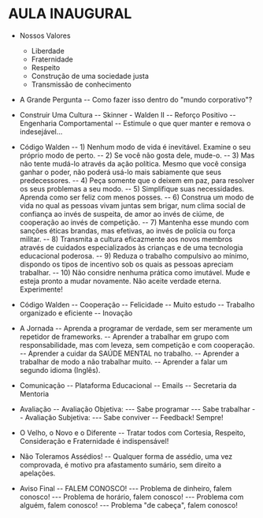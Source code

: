 # AULA INAUGURAL

- Nossos Valores
  - Liberdade
  - Fraternidade
  - Respeito
  - Construção de uma sociedade justa
  - Transmissão de conhecimento

- A Grande Pergunta
-- Como fazer isso dentro do "mundo corporativo"? 

- Construir Uma Cultura
-- Skinner - Walden II
-- Reforço Positivo
-- Engenharia Comportamental
-- Estimule o que quer manter e remova o indesejável...

- Código Walden
-- 1) Nenhum modo de vida é inevitável. Examine o seu próprio modo de perto.
-- 2) Se você não gosta dele, mude-o.
-- 3) Mas não tente mudá-lo através da ação política. Mesmo que você consiga ganhar o poder, não poderá usá-lo mais sabiamente que seus predecessores.
-- 4) Peça somente que o deixem em paz, para resolver os seus problemas a seu modo.
-- 5) Simplifique suas necessidades. Aprenda como ser feliz com menos posses.
-- 6) Construa um modo de vida no qual as pessoas vivam juntas sem brigar, num clima social de confiança ao invés de suspeita, de amor ao invés de ciúme, de cooperação ao invés de competição.
-- 7) Mantenha esse mundo com sanções éticas brandas, mas efetivas, ao invés de polícia ou força militar.
-- 8) Transmita a cultura eficazmente aos novos membros através de cuidados especializados às crianças e de uma tecnologia educacional poderosa.
-- 9) Reduza o trabalho compulsivo ao mínimo, dispondo os tipos de incentivo sob os quais as pessoas apreciam trabalhar.
-- 10) Não considre nenhuma prática como imutável. Mude e esteja pronto a mudar novamente. Não aceite verdade eterna. Experimente! 

- Código Walden
-- Cooperação
-- Felicidade
-- Muito estudo
-- Trabalho organizado e eficiente
-- Inovação

- A Jornada
-- Aprenda a programar de verdade, sem ser meramente um repetidor de frameworks.
-- Aprender a trabalhar em grupo com responsabilidade, mas com leveza, sem competição e com cooperação.
-- Aprender a cuidar da SAÚDE MENTAL no trabalho.
-- Aprender a trabalhar de modo a não trabalhar muito.
-- Aprender a falar um segundo idioma (Inglês).

- Comunicação
-- Plataforma Educacional
-- Emails
-- Secretaria da Mentoria

- Avaliação
-- Avaliação Objetiva:
--- Sabe programar
--- Sabe trabalhar
-- Avaliação Subjetiva:
--- Sabe conviver
-- Feedback! Sempre! 

- O Velho, o Novo e o Diferente
-- Tratar todos com Cortesia, Respeito, Consideração e Fraternidade é indispensável! 

- Não Toleramos Assédios!
-- Qualquer forma de assédio, uma vez comprovada, é motivo pra afastamento sumário, sem direito a apelações.

- Aviso Final
-- FALEM CONOSCO!
--- Problema de dinheiro, falem conosco!
--- Problema de horário, falem conosco!
--- Problema com alguém, falem conosco!
--- Problema "de cabeça", falem conosco! 

